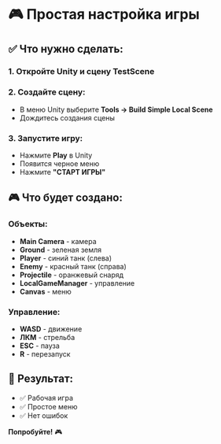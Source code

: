 # 🎮 Простая настройка игры

## ✅ Что нужно сделать:

### **1. Откройте Unity и сцену TestScene**

### **2. Создайте сцену:**
- В меню Unity выберите **Tools → Build Simple Local Scene**
- Дождитесь создания сцены

### **3. Запустите игру:**
- Нажмите **Play** в Unity
- Появится черное меню
- Нажмите **"СТАРТ ИГРЫ"**

## 🎮 Что будет создано:

### **Объекты:**
- **Main Camera** - камера
- **Ground** - зеленая земля
- **Player** - синий танк (слева)
- **Enemy** - красный танк (справа)
- **Projectile** - оранжевый снаряд
- **LocalGameManager** - управление
- **Canvas** - меню

### **Управление:**
- **WASD** - движение
- **ЛКМ** - стрельба
- **ESC** - пауза
- **R** - перезапуск

## 🚀 Результат:
- ✅ Рабочая игра
- ✅ Простое меню
- ✅ Нет ошибок

**Попробуйте!** 🎮 